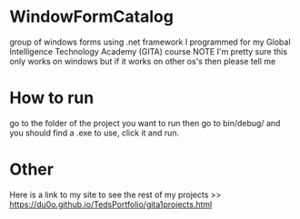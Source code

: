 # WindowFormCatalog
group of windows forms using .net framework I programmed for my Global Intelligence Technology Academy (GITA) course 
NOTE I'm pretty sure this only works on windows but if it works on other os's then please tell me
# How to run
go to the folder of the project you want to run then go to bin/debug/ and you should find a .exe to use, click it and run.
# Other
Here is a link to my site to see the rest of my projects >> https://du0o.github.io/TedsPortfolio/gita1projects.html
